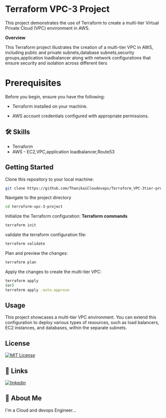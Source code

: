 # Terraform VPC-3 Project


This project demonstrates the use of Terraform to create a multi-tier Virtual Private Cloud (VPC) environment in AWS.

**Overview**
<summary>
  
This Terraform project illustrates the creation of a multi-tier VPC in AWS, including public and private subnets,database subnets,security groups,application loadbalancer along with network configurations that ensure security and isolation across different tiers

</summary>

# Prerequisites

Before you begin, ensure you have the following:

- Terraform installed on your machine.

- AWS account credentials configured with appropriate permissions.

## 🛠 Skills
- Terraform
- AWS - EC2,VPC,application loadbalancer,Route53

## Getting Started

Clone this repository to your local machine:

```bash
git clone https://github.com/ThanikaiCloudevops/Terraform_VPC-3tier-project
```
Navigate to the project directory

```bash
cd terraform-vpc-3-project
```

Initialize the Terraform configuration:
 **Terraform commands**
 ```bash
terraform init
```
validate the terraform configuration file:
```bash
terraform validate
```
Plan and preview the changes:
```bash
terraform plan
```
Apply the changes to create the multi-tier VPC:
```bash
terraform apply
(or)
terraform apply -auto-approve
```

## Usage

This project showcases a multi-tier VPC environment. You can extend this configuration to deploy various types of resources, such as load balancers, EC2 instances, and databases, within the separate subnets.


## License

[![MIT License](https://img.shields.io/badge/License-MIT-green.svg)](https://choosealicense.com/licenses/mit/)


## 🔗 Links
[![linkedin](https://img.shields.io/badge/linkedin-0A66C2?style=for-the-badge&logo=linkedin&logoColor=white)](linkedin.com/in/thanikai-chandran-400486227)

## 🚀 About Me
I'm a Cloud and devops Engineer...











